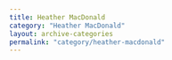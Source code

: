 ```yaml
---
title: Heather MacDonald
category: "Heather MacDonald"
layout: archive-categories
permalink: "category/heather-macdonald"
---
```

